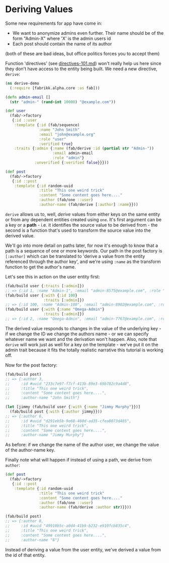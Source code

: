 # Deriving Values

Some new requirements for app have come in:

* We want to anonymize admins even further. Their name should be of the form "Admin-X" where 'X' is the admin users id
* Each post should contain the name of its author

(both of these are bad ideas, but office politics forces you to accept them)

Function 'directives' (see [directives-101.md](directives-101.md "mention")) won't really help us here since they don't have access to the entity being built. We need a new directive, `derive`:

```clojure
(ns derive-demo
  (:require [fabrikk.alpha.core :as fab]))

(defn admin-email []
  (str "admin-" (rand-int 10000) "@example.com"))

(def user
  (fab/->factory
   {:id ::user
    :template {:id (fab/sequence)
               :name "John Smith"
               :email "john@example.org"
               :role "user"
               :verified true}
    :traits {:admin {:name (fab/derive :id (partial str "Admin-"))
                     :email admin-email
                     :role "admin"}
             :unverified {:verified false}}}))

(def post
  (fab/->factory
   {:id ::post
    :template {:id random-uuid
               :title "This one weird trick"
               :content "Some content goes here...."
               :author (fab/one ::user)
               :author-name (fab/derive [:author] :name}}))
```

`derive` allows us to, well, _derive_ values from either keys on the same entity or from any dependent entities created using `one`.  It's first argument can be a key or a **path** - i.e. it identifies the source value to be derived from - the second is a function that's used to transform the source value into the derived value.&#x20;

We'll go into more detail on paths later, for now it's enough to know that a path is a sequence of one or more keywords. Our path in the post factory is `[:author]` which can be translated to 'derive a value from the entity referenced through the author key', and we're using `:name` as the transform function to get the author's name.

Let's see this in action on the user entity first:

```clojure
(fab/build user {:traits [:admin]})
;; => {:id 1, :name "Admin-1", :email "admin-8575@example.com", :role "admin", :verified true}
(fab/build user {:with {:id 100}
                 :traits [:admin]})
;; => {:id 100, :name "Admin-100", :email "admin-8902@example.com", :role "admin", :verified true}
(fab/build user {:with {:name "Omega-Admin"}
                 :traits [:admin]})
;; => {:id 2, :name "Omega-Admin", :email "admin-7767@example.com", :role "admin", :verified true}
```

The derived value responds to changes in the value of the underlying key - if we change the ID we change the authors name - or we can specify whatever name we want and the derivation won't happen. Also, note that `derive` will work just as well for a key on the template - we've put it on the admin trait because it fits the totally realistic narrative this tutorial is working off.

Now for the post factory:

```clojure
(fab/build post)
;; => {:author 3,
;;     :id #uuid "233c7e97-f7cf-413b-89e3-69b782c9a4d8",
;;     :title "This one weird trick",
;;     :content "Some content goes here....",
;;     :author-name "John Smith"}

(let [jimmy (fab/build user {:with {:name "Jimmy Murphy"}})]
  (fab/build post {:with {:author jimmy}}))
;; => {:author 6,
;;     :id #uuid "d291eb5b-9e68-460d-ad35-cfea8073d485",
;;     :title "This one weird trick",
;;     :content "Some content goes here....",
;;     :author-name "Jimmy Murphy"}
```

As before: if we change the name of the author user, we change the value of the author-name key.

Finally note what will happen if instead of using a path, we derive from `author`:

```clojure
(def post
  (fab/->factory
   {:id ::post
    :template {:id random-uuid
               :title "This one weird trick"
               :content "Some content goes here...."
               :author (fab/one ::user)
               :author-name (fab/derive :author str)}}))

(fab/build post)
;; => {:author 8,
;;     :id #uuid "49910b5c-a0d4-41b9-b232-e910fcb835c4",
;;     :title "This one weird trick",
;;     :content "Some content goes here....",
;;     :author-name "8"}
```

Instead of deriving a value from the user entity, we've derived a value from the id of that entity.
